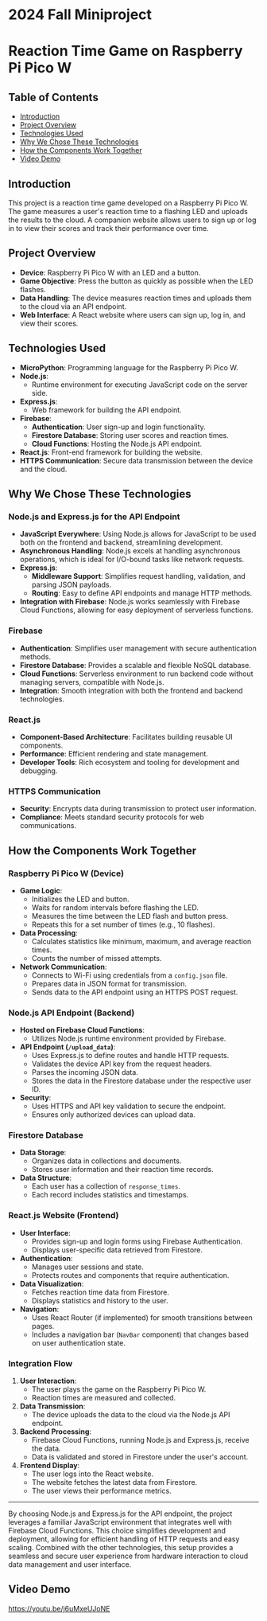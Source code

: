# 2024 Fall Miniproject

# Reaction Time Game on Raspberry Pi Pico W

## Table of Contents

- [Introduction](#introduction)
- [Project Overview](#project-overview)
- [Technologies Used](#technologies-used)
- [Why We Chose These Technologies](#why-we-chose-these-technologies)
- [How the Components Work Together](#how-the-components-work-together)
- [Video Demo](#video-demo)

## Introduction

This project is a reaction time game developed on a Raspberry Pi Pico W. The game measures a user's reaction time to a flashing LED and uploads the results to the cloud. A companion website allows users to sign up or log in to view their scores and track their performance over time.

## Project Overview

- **Device**: Raspberry Pi Pico W with an LED and a button.
- **Game Objective**: Press the button as quickly as possible when the LED flashes.
- **Data Handling**: The device measures reaction times and uploads them to the cloud via an API endpoint.
- **Web Interface**: A React website where users can sign up, log in, and view their scores.

## Technologies Used

- **MicroPython**: Programming language for the Raspberry Pi Pico W.
- **Node.js**:
  - Runtime environment for executing JavaScript code on the server side.
- **Express.js**:
  - Web framework for building the API endpoint.
- **Firebase**:
  - **Authentication**: User sign-up and login functionality.
  - **Firestore Database**: Storing user scores and reaction times.
  - **Cloud Functions**: Hosting the Node.js API endpoint.
- **React.js**: Front-end framework for building the website.
- **HTTPS Communication**: Secure data transmission between the device and the cloud.

## Why We Chose These Technologies

### Node.js and Express.js for the API Endpoint

- **JavaScript Everywhere**: Using Node.js allows for JavaScript to be used both on the frontend and backend, streamlining development.
- **Asynchronous Handling**: Node.js excels at handling asynchronous operations, which is ideal for I/O-bound tasks like network requests.
- **Express.js**:
  - **Middleware Support**: Simplifies request handling, validation, and parsing JSON payloads.
  - **Routing**: Easy to define API endpoints and manage HTTP methods.
- **Integration with Firebase**: Node.js works seamlessly with Firebase Cloud Functions, allowing for easy deployment of serverless functions.

### Firebase

- **Authentication**: Simplifies user management with secure authentication methods.
- **Firestore Database**: Provides a scalable and flexible NoSQL database.
- **Cloud Functions**: Serverless environment to run backend code without managing servers, compatible with Node.js.
- **Integration**: Smooth integration with both the frontend and backend technologies.

### React.js

- **Component-Based Architecture**: Facilitates building reusable UI components.
- **Performance**: Efficient rendering and state management.
- **Developer Tools**: Rich ecosystem and tooling for development and debugging.

### HTTPS Communication

- **Security**: Encrypts data during transmission to protect user information.
- **Compliance**: Meets standard security protocols for web communications.

## How the Components Work Together

### Raspberry Pi Pico W (Device)

- **Game Logic**:
  - Initializes the LED and button.
  - Waits for random intervals before flashing the LED.
  - Measures the time between the LED flash and button press.
  - Repeats this for a set number of times (e.g., 10 flashes).
- **Data Processing**:
  - Calculates statistics like minimum, maximum, and average reaction times.
  - Counts the number of missed attempts.
- **Network Communication**:
  - Connects to Wi-Fi using credentials from a `config.json` file.
  - Prepares data in JSON format for transmission.
  - Sends data to the API endpoint using an HTTPS POST request.

### Node.js API Endpoint (Backend)

- **Hosted on Firebase Cloud Functions**:
  - Utilizes Node.js runtime environment provided by Firebase.
- **API Endpoint (`/upload_data`)**:
  - Uses Express.js to define routes and handle HTTP requests.
  - Validates the device API key from the request headers.
  - Parses the incoming JSON data.
  - Stores the data in the Firestore database under the respective user ID.
- **Security**:
  - Uses HTTPS and API key validation to secure the endpoint.
  - Ensures only authorized devices can upload data.

### Firestore Database

- **Data Storage**:
  - Organizes data in collections and documents.
  - Stores user information and their reaction time records.
- **Data Structure**:
  - Each user has a collection of `response_times`.
  - Each record includes statistics and timestamps.

### React.js Website (Frontend)

- **User Interface**:
  - Provides sign-up and login forms using Firebase Authentication.
  - Displays user-specific data retrieved from Firestore.
- **Authentication**:
  - Manages user sessions and state.
  - Protects routes and components that require authentication.
- **Data Visualization**:
  - Fetches reaction time data from Firestore.
  - Displays statistics and history to the user.
- **Navigation**:
  - Uses React Router (if implemented) for smooth transitions between pages.
  - Includes a navigation bar (`NavBar` component) that changes based on user authentication state.

### Integration Flow

1. **User Interaction**:
   - The user plays the game on the Raspberry Pi Pico W.
   - Reaction times are measured and collected.
2. **Data Transmission**:
   - The device uploads the data to the cloud via the Node.js API endpoint.
3. **Backend Processing**:
   - Firebase Cloud Functions, running Node.js and Express.js, receive the data.
   - Data is validated and stored in Firestore under the user's account.
4. **Frontend Display**:
   - The user logs into the React website.
   - The website fetches the latest data from Firestore.
   - The user views their performance metrics.

---

By choosing Node.js and Express.js for the API endpoint, the project leverages a familiar JavaScript environment that integrates well with Firebase Cloud Functions. This choice simplifies development and deployment, allowing for efficient handling of HTTP requests and easy scaling. Combined with the other technologies, this setup provides a seamless and secure user experience from hardware interaction to cloud data management and user interface.


## Video Demo
  https://youtu.be/j6uMxeUJoNE
